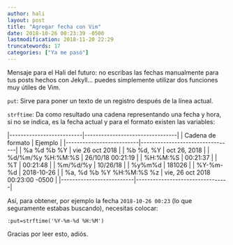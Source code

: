 ```yaml
---
author: hali
layout: post
title: "Agregar fecha con Vim"
date: 2018-10-26 00:23:39 -0500
lastmodification: 2018-11-20 22:29
truncatewords: 17
categories: ["Ya me pasó"]
---
```


Mensaje para el Hali del futuro: no escribas las fechas manualmente para
tus posts hechos con Jekyll... puedes simplemente utilizar dos funciones
muy útiles de Vim.

`put`: Sirve para poner un texto de un registro después de la línea
actual.

`strftime`: Da como resultado una cadena representando una fecha y hora,
si no se indica, es la fecha actual y para el formato existen las
variables:

|--------------------------|---------------------------------|
| Cadena de formato        | Ejemplo                         |
|--------------------------|---------------------------------|
| %a %d %b %Y              | vie 26 oct 2018                 |
| %b %d, %Y                | oct 26, 2018                    |
| %d/%m/%y %H:%M:%S        | 26/10/18 00:21:19               |
| %H:%M:%S                 | 00:21:37                        |
| %T                       | 00:21:48                        |
| %m/%d/%y                 | 10/26/18                        |
| %y%m%d                   | 181026                          |
| %Y-%m-%d                 | 2018-10-26                      |
| %a, %d %b %Y %H:%M:%S %z | vie, 26 oct 2018 00:23:00 -0500 |
|--------------------------|---------------------------------|

Así, para obtener, por ejemplo la fecha `2018-10-26 00:23` (lo
que seguramente estabas buscando), necesitas colocar:
```
:put=strftime('%Y-%m-%d %H:%M')
```
Gracias por leer esto, adiós.
